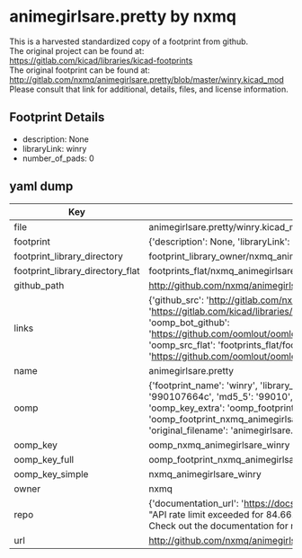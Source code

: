 # animegirlsare.pretty by nxmq  
This is a harvested standardized copy of a footprint from github.  
The original project can be found at:  
https://gitlab.com/kicad/libraries/kicad-footprints  
The original footprint can be found at:
http://gitlab.com/nxmq/animegirlsare.pretty/blob/master/winry.kicad_mod
Please consult that link for additional, details, files, and license information.  
## Footprint Details
* description: None  
* libraryLink: winry  
* number_of_pads: 0  
## yaml dump  
| Key | Value |  
| --- | --- |  
| file | animegirlsare.pretty/winry.kicad_mod |  
| footprint | {'description': None, 'libraryLink': 'winry', 'number_of_pads': 0} |  
| footprint_library_directory | footprint_library_owner/nxmq_animegirlsare.pretty |  
| footprint_library_directory_flat | footprints_flat/nxmq_animegirlsare_winry/working |  
| github_path | http://github.com/nxmq/animegirlsare.pretty/blob/master/winry.kicad_mod |  
| links | {'github_src': 'http://gitlab.com/nxmq/animegirlsare.pretty/blob/master/winry.kicad_mod', 'github_src_repo': 'https://gitlab.com/kicad/libraries/kicad-footprints', 'oomp_bot': 'footprints/nxmq_animegirlsare_winry/working', 'oomp_bot_github': 'https://github.com/oomlout/oomlout_oomp_footprint_bot/tree/main/footprints/nxmq_animegirlsare_winry/working', 'oomp_src_flat': 'footprints_flat/footprints_flat/nxmq_animegirlsare_winry/working', 'oomp_src_flat_github': 'https://github.com/oomlout/oomlout_oomp_footprint_src/tree/main/footprints_flat/nxmq_animegirlsare_winry/working'} |  
| name | animegirlsare.pretty |  
| oomp | {'footprint_name': 'winry', 'library_name': 'animegirlsare', 'md5': '990107664c90dabcc6f7d3820dd1b7fe', 'md5_10': '990107664c', 'md5_5': '99010', 'md5_6': '990107', 'oomp_key': 'oomp_nxmq_animegirlsare_winry', 'oomp_key_extra': 'oomp_footprint_nxmq_animegirlsare_winry', 'oomp_key_full': 'oomp_footprint_nxmq_animegirlsare_winry_990107', 'oomp_key_simple': 'nxmq_animegirlsare_winry', 'original_filename': 'animegirlsare.pretty/winry.kicad_mod', 'owner_name': 'nxmq'} |  
| oomp_key | oomp_nxmq_animegirlsare_winry |  
| oomp_key_full | oomp_footprint_nxmq_animegirlsare_winry |  
| oomp_key_simple | nxmq_animegirlsare_winry |  
| owner | nxmq |  
| repo | {'documentation_url': 'https://docs.github.com/rest/overview/resources-in-the-rest-api#rate-limiting', 'message': "API rate limit exceeded for 84.66.173.59. (But here's the good news: Authenticated requests get a higher rate limit. Check out the documentation for more details.)"} |  
| url | http://github.com/nxmq/animegirlsare.pretty |  

